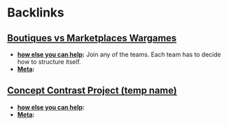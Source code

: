 
# Backlinks
## [Boutiques vs Marketplaces Wargames](<Boutiques vs Marketplaces Wargames.md>)
- **[how else you can help](<how else you can help.md>):** Join any of the teams. Each team has to decide how to structure itself.
- **[Meta](<Meta.md>):**

## [Concept Contrast Project (temp name)](<Concept Contrast Project (temp name).md>)
- **[how else you can help](<how else you can help.md>):**
- **[Meta](<Meta.md>):**

